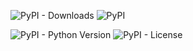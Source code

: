 ![PyPI - Downloads](https://img.shields.io/pypi/dd/multiploit?style=for-the-badge)
![PyPI](https://img.shields.io/pypi/v/multiploit?style=for-the-badge)

![PyPI - Python Version](https://img.shields.io/pypi/pyversions/multiploit?style=for-the-badge)
![PyPI - License](https://img.shields.io/pypi/l/multiploit?style=for-the-badge)
